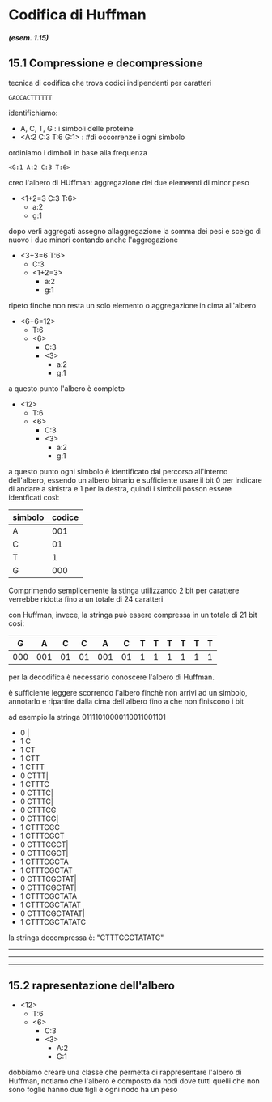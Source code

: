 # Codifica di Huffman

##### (esem. 1.15)

## 15.1 Compressione e decompressione
tecnica di codifica che trova codici indipendenti per caratteri

    GACCACTTTTTT

identifichiamo:
*  A, C, T, G : i simboli delle proteine
*  <A:2 C:3 T:6 G:1> : #di occorrenze i ogni simbolo

ordiniamo i dimboli in base alla frequenza

    <G:1 A:2 C:3 T:6>

creo l'albero di HUffman: aggregazione dei due elemeenti di minor peso

* <1+2=3 C:3 T:6>
   *  a:2
   *  g:1

dopo verli aggregati assegno allaggregazione la somma dei pesi e scelgo di nuovo i due minori contando anche l'aggregazione

* <3+3=6 T:6>
   *  C:3
   *  <1+2=3>
       *  a:2
       *  g:1

ripeto finche non resta un solo elemento o aggregazione in cima all'albero

* <6+6=12>
   *  T:6
   *  <6>
      *  C:3
      *  <3>
         *  a:2
         *  g:1

a questo punto l'albero è completo

* <12>
   *  T:6
   *  <6>
      *  C:3
      *  <3>
         *  a:2
         *  g:1

a questo punto ogni simbolo è identificato dal percorso all'interno dell'albero, essendo un albero binario è sufficiente usare il bit 0 per indicare di andare a sinistra e 1 per la destra, quindi i simboli posson essere identficati così:

| simbolo | codice |
| ------- | ------ |
| A       | 001    |
| C       | 01     |
| T       | 1      |
| G       | 000    |

Comprimendo semplicemente la stinga utilizzando 2 bit per carattere verrebbe ridotta fino a un totale di 24 caratteri

con Huffman, invece, la stringa può essere compressa in un totale di 21 bit cosi:

| G   | A   | C  | C  | A   | C  | T | T | T | T | T | T |
| --- | --- | -- | -- | --- | -- | - | - | - | - | - | - |
| 000 | 001 | 01 | 01 | 001 | 01 | 1 | 1 | 1 | 1 | 1 | 1 |

per la decodifica è necessario conoscere l'albero di Huffman.

è sufficiente leggere scorrendo l'albero finchè non arrivi ad un simbolo, annotarlo e ripartire dalla cima dell'albero fino a che non finiscono i bit

ad esempio la stringa 01111010000110011001101

* 0  |
* 1  C
* 1  CT
* 1  CTT
* 1  CTTT
* 0  CTTT|
* 1  CTTTC
* 0  CTTTC|
* 0  CTTTC|
* 0  CTTTCG
* 0  CTTTCG|
* 1  CTTTCGC
* 1  CTTTCGCT
* 0  CTTTCGCT|
* 0  CTTTCGCT|
* 1  CTTTCGCTA
* 1  CTTTCGCTAT
* 0  CTTTCGCTAT|
* 0  CTTTCGCTAT|
* 1  CTTTCGCTATA
* 1  CTTTCGCTATAT
* 0  CTTTCGCTATAT|
* 1  CTTTCGCTATATC

la stringa decompressa è: "CTTTCGCTATATC"

---
---
---
## 15.2 rapresentazione dell'albero

* <12>
   *  T:6
   *  <6>
      *  C:3
      *  <3>
         *  A:2
         *  G:1

dobbiamo creare una classe che permetta di rappresentare l'albero di Huffman, notiamo che l'albero è composto da nodi dove tutti quelli che non sono foglie hanno due figli e ogni nodo ha un peso